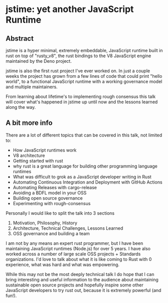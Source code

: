 # jstime: yet another JavaScript Runtime

## Abstract

jstime is a hyper minimal, extremely embeddable, JavaScript runtime built in rust on top
of "rusty_v8", the rust bindings to the V8 JavaScript engine maintained by the Deno project.

jstime is also the first rust project I've ever worked on. In just a couple weeks the project
has grown from a few lines of code that could print "hello world", to a functional JavaScript
runtime with a working governance model and multiple maintainers.

From learning about lifetime's to implementing rough consensus this talk will cover what's
happened in jstime up until now and the lessons learned along the way.

## A bit more info

There are a lot of different topics that can be covered in this talk, not limited to:

* How JavaScript runtimes work
* V8 architecture
* Getting started with rust
* why rust is a great language for building other programming language runtimes
* What was difficult to grok as a JavaScript developer writing in Rust
* Automating Continuous Integration and Deployment with GitHub Actions
* Automating Releases with cargo-release
* Avoiding a BDFL model in your OSS
* Building open source governance
* Experimenting with rough-consensus

Personally I would like to split the talk into 3 sections

1. Motivation, Philosophy, History
2. Architecture, Technical Challenges, Lessons Learned
3. OSS governance and building a team

I am not by any means an expert rust programmer, but I have been maintaining
JavaScript runtimes (Node.js) for over 5 years. I have also worked across a number
of large scale OSS projects + Standards organizations. I'd love to talk about what
it is like coming to Rust with 0 experience, what was hard and what was empowering.

While this may not be the most deeply technical talk I do hope that I can bring
interesting and useful information to the audience about maintaining sustainable
open source projects and hopefully inspire some other JavaScript developers to
try rust out, because it is extremely powerful (and fun!).
